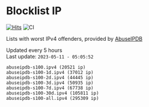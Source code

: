 # Blocklist IP

[![Hits](https://hits.seeyoufarm.com/api/count/incr/badge.svg?url=https%3A%2F%2Fgithub.com%2Fborestad%2Fblocklist-ip%2F&count_bg=%2379C83D&title_bg=%23555555&icon=&icon_color=%23E7E7E7&title=hits&edge_flat=false)](https://hits.seeyoufarm.com)  ![CI](https://img.shields.io/github/workflow/status/borestad/blocklist-ip/CI?style=flat-square)

Lists with worst IPv4 offenders, provided by [AbuseIPDB](https://www.abuseipdb.com/)

<!-- FOOTER-PLACEHOLDER -->
Updated every 5 hours<br>
Last update: `2023-05-11 - 05:05:52`
```
abuseipdb-s100.ipv4 (20521 ip)
abuseipdb-s100-1d.ipv4 (37012 ip)
abuseipdb-s100-2d.ipv4 (44445 ip)
abuseipdb-s100-3d.ipv4 (50935 ip)
abuseipdb-s100-7d.ipv4 (67738 ip)
abuseipdb-s100-30d.ipv4 (105811 ip)
abuseipdb-s100-all.ipv4 (295309 ip)
```
